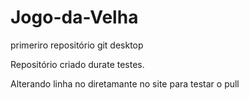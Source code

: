 # Jogo-da-Velha
 primeriro repositório git desktop

 Repositório criado durate testes.

Alterando linha no diretamante no site  para testar o pull
